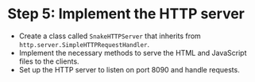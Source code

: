 # Step 5: Implement the HTTP server

- Create a class called `SnakeHTTPServer` that inherits from `http.server.SimpleHTTPRequestHandler`.
- Implement the necessary methods to serve the HTML and JavaScript files to the clients.
- Set up the HTTP server to listen on port 8090 and handle requests.